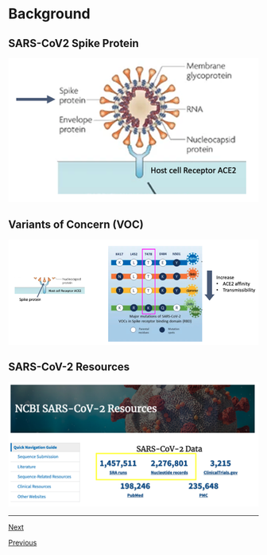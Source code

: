 # Background

## SARS-CoV2 Spike Protein

![](../images/spike.png)

## Variants of Concern (VOC)

![](../images/voc.png)

## SARS-CoV-2 Resources

![](../images/sars_resources.png)


_______________________________________________________________________________________________________________________________________________

[Next](lesson2.md)

[Previous](../README.md)
